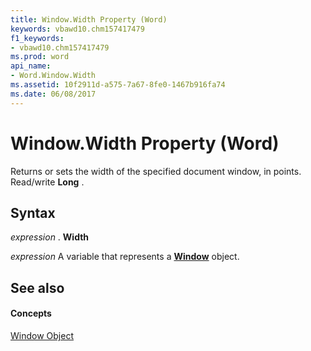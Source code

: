 ```yaml
---
title: Window.Width Property (Word)
keywords: vbawd10.chm157417479
f1_keywords:
- vbawd10.chm157417479
ms.prod: word
api_name:
- Word.Window.Width
ms.assetid: 10f2911d-a575-7a67-8fe0-1467b916fa74
ms.date: 06/08/2017
---
```



# Window.Width Property (Word)

Returns or sets the width of the specified document window, in points. Read/write  **Long** .


## Syntax

 _expression_ . **Width**

 _expression_ A variable that represents a **[Window](Word.Window.md)** object.


## See also


#### Concepts


[Window Object](Word.Window.md)

